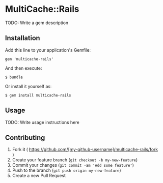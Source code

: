 # MultiCache::Rails

TODO: Write a gem description

## Installation

Add this line to your application's Gemfile:

    gem 'multicache-rails'

And then execute:

    $ bundle

Or install it yourself as:

    $ gem install multicache-rails

## Usage

TODO: Write usage instructions here

## Contributing

1. Fork it ( https://github.com/[my-github-username]/multicache-rails/fork )
2. Create your feature branch (`git checkout -b my-new-feature`)
3. Commit your changes (`git commit -am 'Add some feature'`)
4. Push to the branch (`git push origin my-new-feature`)
5. Create a new Pull Request
